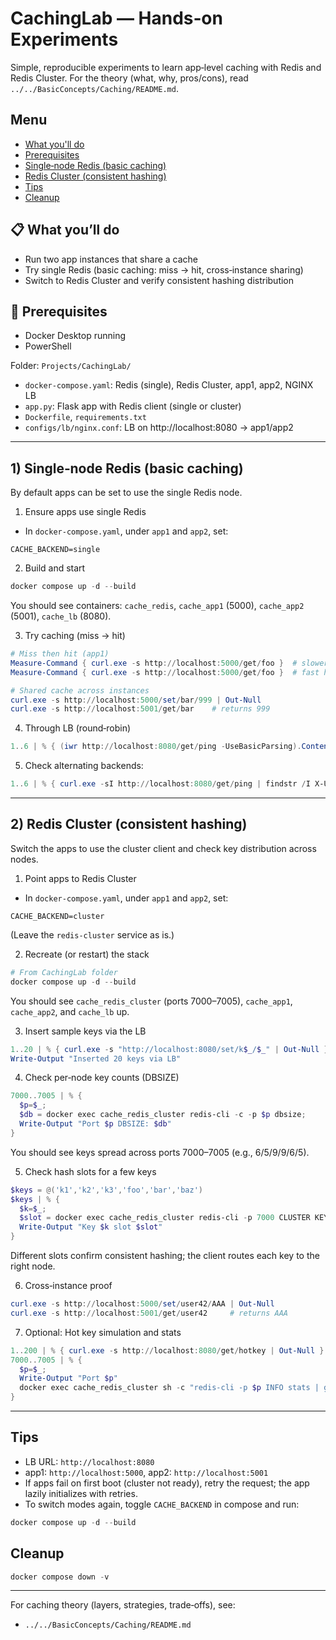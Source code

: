 # CachingLab — Hands‑on Experiments

Simple, reproducible experiments to learn app‑level caching with Redis and Redis Cluster. For the theory (what, why, pros/cons), read `../../BasicConcepts/Caching/README.md`.

## Menu
- [What you'll do](#-what-youll-do)
- [Prerequisites](#-prerequisites)
- [Single‑node Redis (basic caching)](#1-singlenode-redis-basic-caching)
- [Redis Cluster (consistent hashing)](#2-redis-cluster-consistent-hashing)
- [Tips](#-tips)
- [Cleanup](#-cleanup)

## 📋 What you’ll do
- Run two app instances that share a cache
- Try single Redis (basic caching: miss → hit, cross‑instance sharing)
- Switch to Redis Cluster and verify consistent hashing distribution

## 🧰 Prerequisites
- Docker Desktop running
- PowerShell

Folder: `Projects/CachingLab/`
- `docker-compose.yaml`: Redis (single), Redis Cluster, app1, app2, NGINX LB
- `app.py`: Flask app with Redis client (single or cluster)
- `Dockerfile`, `requirements.txt`
- `configs/lb/nginx.conf`: LB on http://localhost:8080 → app1/app2

---

## 1) Single‑node Redis (basic caching)
By default apps can be set to use the single Redis node.

1) Ensure apps use single Redis
- In `docker-compose.yaml`, under `app1` and `app2`, set:
```
CACHE_BACKEND=single
```

2) Build and start
```powershell
docker compose up -d --build
```
You should see containers: `cache_redis`, `cache_app1` (5000), `cache_app2` (5001), `cache_lb` (8080).

3) Try caching (miss → hit)
```powershell
# Miss then hit (app1)
Measure-Command { curl.exe -s http://localhost:5000/get/foo }  # slower (simulated DB)
Measure-Command { curl.exe -s http://localhost:5000/get/foo }  # fast hit

# Shared cache across instances
curl.exe -s http://localhost:5000/set/bar/999 | Out-Null
curl.exe -s http://localhost:5001/get/bar    # returns 999
```

4) Through LB (round‑robin)
```powershell
1..6 | % { (iwr http://localhost:8080/get/ping -UseBasicParsing).Content }
```

5) Check alternating backends:
```powershell
1..6 | % { curl.exe -sI http://localhost:8080/get/ping | findstr /I X-Upstream }
```

---

## 2) Redis Cluster (consistent hashing)
Switch the apps to use the cluster client and check key distribution across nodes.

1) Point apps to Redis Cluster
- In `docker-compose.yaml`, under `app1` and `app2`, set:
```
CACHE_BACKEND=cluster
```
(Leave the `redis-cluster` service as is.)

2) Recreate (or restart) the stack
```powershell
# From CachingLab folder
docker compose up -d --build
```
You should see `cache_redis_cluster` (ports 7000–7005), `cache_app1`, `cache_app2`, and `cache_lb` up.

3) Insert sample keys via the LB
```powershell
1..20 | % { curl.exe -s "http://localhost:8080/set/k$_/$_" | Out-Null }
Write-Output "Inserted 20 keys via LB"
```

4) Check per‑node key counts (DBSIZE)
```powershell
7000..7005 | % {
  $p=$_;
  $db = docker exec cache_redis_cluster redis-cli -c -p $p dbsize;
  Write-Output "Port $p DBSIZE: $db"
}
```
You should see keys spread across ports 7000–7005 (e.g., 6/5/9/9/6/5).

5) Check hash slots for a few keys
```powershell
$keys = @('k1','k2','k3','foo','bar','baz')
$keys | % {
  $k=$_;
  $slot = docker exec cache_redis_cluster redis-cli -p 7000 CLUSTER KEYSLOT $k;
  Write-Output "Key $k slot $slot"
}
```
Different slots confirm consistent hashing; the client routes each key to the right node.

6) Cross‑instance proof
```powershell
curl.exe -s http://localhost:5000/set/user42/AAA | Out-Null
curl.exe -s http://localhost:5001/get/user42     # returns AAA
```

7) Optional: Hot key simulation and stats
```powershell
1..200 | % { curl.exe -s http://localhost:8080/get/hotkey | Out-Null }
7000..7005 | % {
  $p=$_;
  Write-Output "Port $p"
  docker exec cache_redis_cluster sh -c "redis-cli -p $p INFO stats | grep -E 'keyspace_hits|keyspace_misses' || true"
}
```

---

## Tips
- LB URL: `http://localhost:8080`
- app1: `http://localhost:5000`, app2: `http://localhost:5001`
- If apps fail on first boot (cluster not ready), retry the request; the app lazily initializes with retries.
- To switch modes again, toggle `CACHE_BACKEND` in compose and run:
```powershell
docker compose up -d --build
```

## Cleanup
```powershell
docker compose down -v
```

---

For caching theory (layers, strategies, trade‑offs), see:
- `../../BasicConcepts/Caching/README.md`

